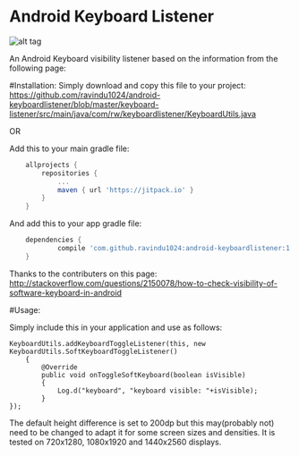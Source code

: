 # Android Keyboard Listener
![alt tag](https://img.shields.io/badge/Android%20Arsenal-android--keyboardlistener-green.svg?style=true)


An Android Keyboard visibility listener based on the information from the following page:

#Installation:
Simply download and copy this file to your project: https://github.com/ravindu1024/android-keyboardlistener/blob/master/keyboard-listener/src/main/java/com/rw/keyboardlistener/KeyboardUtils.java

OR

Add this to your main gradle file:
```gradle
	allprojects {
		repositories {
			...
			maven { url 'https://jitpack.io' }
		}
	}
```
And add this to your app gradle file:
```gradle
	dependencies {
	        compile 'com.github.ravindu1024:android-keyboardlistener:1.0.0'
	}
```

Thanks to the contributers on this page:
http://stackoverflow.com/questions/2150078/how-to-check-visibility-of-software-keyboard-in-android

#Usage:

Simply include this in your application and use as follows:

    KeyboardUtils.addKeyboardToggleListener(this, new KeyboardUtils.SoftKeyboardToggleListener()
        {
            @Override
            public void onToggleSoftKeyboard(boolean isVisible)
            {
                Log.d("keyboard", "keyboard visible: "+isVisible);
            }
    });

The default height difference is set to 200dp but this may(probably not) need to be changed to adapt it for some screen sizes and densities. It is tested on 720x1280, 1080x1920 and 1440x2560 displays.  



